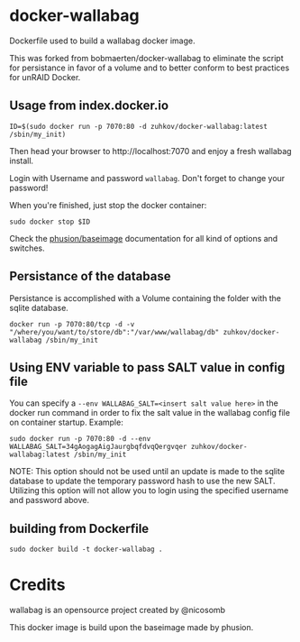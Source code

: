 # docker-wallabag

Dockerfile used to build a wallabag docker image.

This was forked from bobmaerten/docker-wallabag to eliminate the script for persistance in favor of a volume and to better conform to best practices for unRAID Docker.

## Usage from index.docker.io

    ID=$(sudo docker run -p 7070:80 -d zuhkov/docker-wallabag:latest /sbin/my_init)

Then head your browser to http://localhost:7070 and enjoy a fresh wallabag install.

Login with Username and password `wallabag`. Don't forget to change your password!

When you're finished, just stop the docker container:

    sudo docker stop $ID

Check the [phusion/baseimage](https://github.com/phusion/baseimage-docker) documentation for all kind of options and switches.

## Persistance of the database

Persistance is accomplished with a Volume containing the folder with the sqlite database.

    docker run -p 7070:80/tcp -d -v "/where/you/want/to/store/db":"/var/www/wallabag/db" zuhkov/docker-wallabag /sbin/my_init

## Using ENV variable to pass SALT value in config file

You can specify a `--env WALLABAG_SALT=<insert salt value here>` in the docker run command in order to fix the salt value in the wallabag config file on container startup.
Example:

    sudo docker run -p 7070:80 -d --env WALLABAG_SALT=34gAogagAigJaurgbqfdvqQergvqer zuhkov/docker-wallabag:latest /sbin/my_init

NOTE: This option should not be used until an update is made to the sqlite database to update the temporary password hash to use the new SALT. Utilizing this option will not allow you to login using the specified username and password above.

## building from Dockerfile

    sudo docker build -t docker-wallabag .

# Credits

wallabag is an opensource project created by @nicosomb

This docker image is build upon the baseimage made by phusion.
